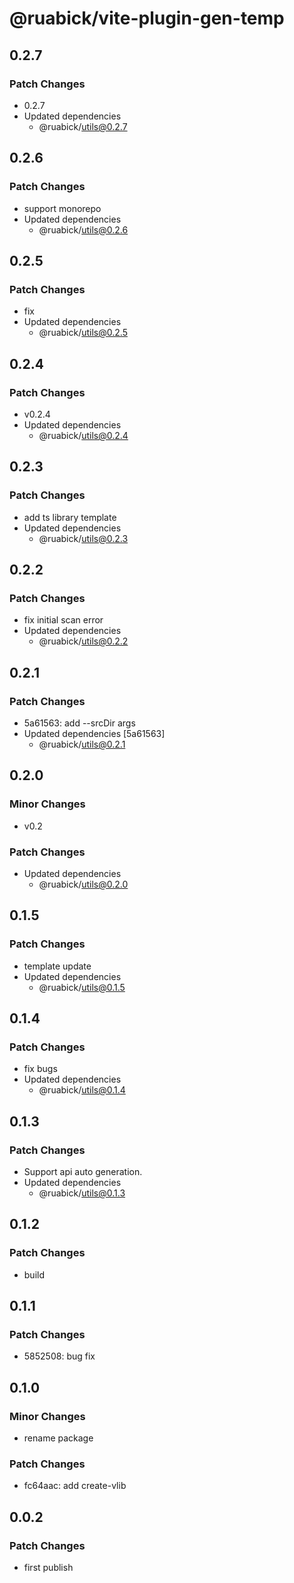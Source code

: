 # @ruabick/vite-plugin-gen-temp

## 0.2.7

### Patch Changes

- 0.2.7
- Updated dependencies
  - @ruabick/utils@0.2.7

## 0.2.6

### Patch Changes

- support monorepo
- Updated dependencies
  - @ruabick/utils@0.2.6

## 0.2.5

### Patch Changes

- fix
- Updated dependencies
  - @ruabick/utils@0.2.5

## 0.2.4

### Patch Changes

- v0.2.4
- Updated dependencies
  - @ruabick/utils@0.2.4

## 0.2.3

### Patch Changes

- add ts library template
- Updated dependencies
  - @ruabick/utils@0.2.3

## 0.2.2

### Patch Changes

- fix initial scan error
- Updated dependencies
  - @ruabick/utils@0.2.2

## 0.2.1

### Patch Changes

- 5a61563: add --srcDir args
- Updated dependencies [5a61563]
  - @ruabick/utils@0.2.1

## 0.2.0

### Minor Changes

- v0.2

### Patch Changes

- Updated dependencies
  - @ruabick/utils@0.2.0

## 0.1.5

### Patch Changes

- template update
- Updated dependencies
  - @ruabick/utils@0.1.5

## 0.1.4

### Patch Changes

- fix bugs
- Updated dependencies
  - @ruabick/utils@0.1.4

## 0.1.3

### Patch Changes

- Support api auto generation.
- Updated dependencies
  - @ruabick/utils@0.1.3

## 0.1.2

### Patch Changes

- build

## 0.1.1

### Patch Changes

- 5852508: bug fix

## 0.1.0

### Minor Changes

- rename package

### Patch Changes

- fc64aac: add create-vlib

## 0.0.2

### Patch Changes

- first publish
